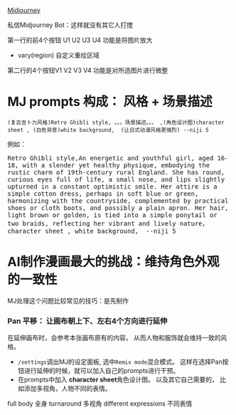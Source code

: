 

[Midjourney](https://www.midjourney.com/)

私信Midjourney Bot：这样就没有其它人打搅

第一行的前4个按钮 U1 U2 U3 U4 功能是将图片放大
- vary(region) 自定义重绘区域

第二行的4个按钮V1 V2 V3 V4 功能是对所选图片进行微整

# MJ prompts 构成： 风格 + 场景描述 
```prompts
(复古吉卜力风格)Retro Ghibli style, 。。。场景描述。。。 ,(角色设计图)character sheet , (白色背景)white background,  (让日式动漫风格更强烈) --niji 5
```
例如：


<pre style="white-space: pre-wrap;">
Retro Ghibli style,An energetic and youthful girl, aged 16-18, with a slender yet healthy physique, embodying the rustic charm of 19th-century rural England. She has round, curious eyes full of life, a small nose, and lips slightly upturned in a constant optimistic smile. Her attire is a simple cotton dress, perhaps in soft blue or green, harmonizing with the countryside, complemented by practical shoes or cloth boots, and possibly a plain apron. Her hair, light brown or golden, is tied into a simple ponytail or two braids, reflecting her vibrant and lively nature，character sheet , white background,  --niji 5
</pre>

# AI制作漫画最大的挑战：维持角色外观的一致性

MJ处理这个问题比较常见的技巧：是先制作 


### Pan 平移： 让画布朝上下、左右4个方向进行延伸
在延伸画布时，会参考本张画布原有的内容， 从而人物和服饰就会维持一致的风格。

- `/settings`调出MJ的设定面板, 选中`Remix mode`混合模式。  这样在选择Pan按钮进行延伸的时候，就可以加入自己的prompts进行干预。
- 在prompts中加入 **character sheet**角色设计图。 以及其它自己需要的， 比如添加多视角，人物不同的表情。





full body 全身
turnaround 多视角
different expressions 不同表情